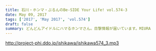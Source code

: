 ```yaml
---
title: 石川・ホンマ・ぶるんのBe-SIDE Your Life! vol.574-3
date: May 09, 2017
tags: ['2017', 'May 2017', 'vol.574']
draft: false
summary: どんどんアイドルにハマるホンマさん。目撃情報が届いています。MIURA
---
```


http://project-phi.ddo.jp/ishikawa/ishikawa574_3.mp3
